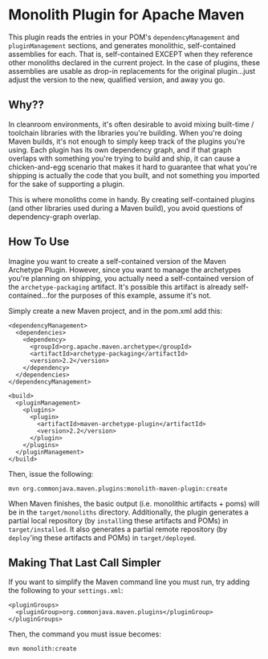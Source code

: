 # Monolith Plugin for Apache Maven

This plugin reads the entries in your POM's `dependencyManagement` and `pluginManagement` sections, and generates monolithic, self-contained assemblies for each. That is, self-contained EXCEPT when they reference other monoliths declared in the current project. In the case of plugins, these assemblies are usable as drop-in replacements for the original plugin...just adjust the version to the new, qualified version, and away you go.

## Why??

In cleanroom environments, it's often desirable to avoid mixing built-time / toolchain libraries with the libraries you're building. When you're doing Maven builds, it's not enough to simply keep track of the plugins you're using. Each plugin has its own dependency graph, and if that graph overlaps with something you're trying to build and ship, it can cause a chicken-and-egg scenario that makes it hard to guarantee that what you're shipping is actually the code that you built, and not something you imported for the sake of supporting a plugin.

This is where monoliths come in handy. By creating self-contained plugins (and other libraries used during a Maven build), you avoid questions of dependency-graph overlap.

## How To Use

Imagine you want to create a self-contained version of the Maven Archetype Plugin. However, since you want to manage the archetypes you're planning on shipping, you actually need a self-contained version of the `archetype-packaging` artifact. It's possible this artifact is already self-contained...for the purposes of this example, assume it's not.

Simply create a new Maven project, and in the pom.xml add this:

    <dependencyManagement>
      <dependencies>
        <dependency>
          <groupId>org.apache.maven.archetype</groupId>
          <artifactId>archetype-packaging</artifactId>
          <version>2.2</version>
        </dependency>
      </dependencies>
    </dependencyManagement>

    <build>
      <pluginManagement>
        <plugins>
          <plugin>
            <artifactId>maven-archetype-plugin</artifactId>
            <version>2.2</version>
          </plugin>
        </plugins>
      </pluginManagement>
    </build>

Then, issue the following:

    mvn org.commonjava.maven.plugins:monolith-maven-plugin:create

When Maven finishes, the basic output (i.e. monolithic artifacts + poms) will be in the `target/monoliths` directory. Additionally, the plugin generates a partial local repository (by `install`ing these artifacts and POMs) in `target/installed`. It also generates a partial remote repository (by `deploy`'ing these artifacts and POMs) in `target/deployed`.

## Making That Last Call Simpler

If you want to simplify the Maven command line you must run, try adding the following to your `settings.xml`:

    <pluginGroups>
      <pluginGroup>org.commonjava.maven.plugins</pluginGroup>
    </pluginGroups>

Then, the command you must issue becomes:

    mvn monolith:create


